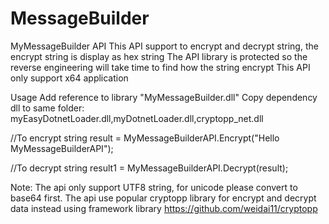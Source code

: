 # MessageBuilder
MyMessageBuilder API
This API support to encrypt and decrypt string, the encrypt string is display as hex string
The API library is protected so the reverse engineering will take time to find how the string encrypt
This API only support x64 application

Usage
Add reference to library "MyMessageBuilder.dll"
Copy dependency dll to same folder: myEasyDotnetLoader.dll,myDotnetLoader.dll,cryptopp_net.dll

//To encrypt
string result = MyMessageBuilderAPI.Encrypt("Hello MyMessageBuilderAPI");

//To decrypt
string result1 = MyMessageBuilderAPI.Decrypt(result);

Note:
The api only support UTF8 string, for unicode please convert to base64 first.
The api use popular cryptopp library for encrypt and decrypt data instead using framework library
https://github.com/weidai11/cryptopp

